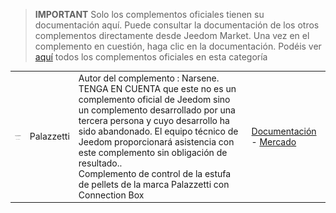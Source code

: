 
>**IMPORTANT**
>Solo los complementos oficiales tienen su documentación aquí. Puede consultar la documentación de los otros complementos directamente desde Jeedom Market. Una vez en el complemento en cuestión, haga clic en la documentación.
>Podéis ver [aquí](https://market.jeedom.com/index.php?v=d&p=market&type=plugin&categorie=Energie) todos los complementos oficiales en esta categoría


| | | | |
|--- | --- | --- | ---|
|<img src="Palazzetti/Palazzetti_icon.png" class="pluginLogo" width="100" />|Palazzetti|Autor del complemento : Narsene.<br/>TENGA EN CUENTA que este no es un complemento oficial de Jeedom sino un complemento desarrollado por una tercera persona y cuyo desarrollo ha sido abandonado. El equipo técnico de Jeedom proporcionará asistencia con este complemento sin obligación de resultado.. <br/>Complemento de control de la estufa de pellets de la marca Palazzetti con Connection Box|[Documentación](Palazzetti/index.md) - [Mercado](https://market.jeedom.com/index.php?v=d&p=market_display&id=3104)|
